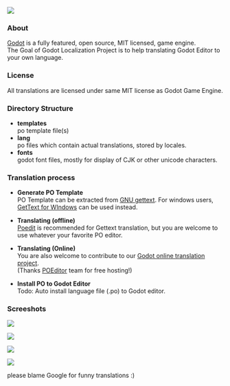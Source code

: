 ![](https://github.com/marynate/godot/wiki/images/godot_logo.png)

### About

[Godot](https://github.com/okamstudio/godot) is a fully featured, open source, MIT licensed, game engine.  
The Goal of Godot Localization Project is to help translating Godot Editor to your own language.

### License

All translations are licensed under same MIT license as Godot Game Engine.

### Directory Structure

- __templates__  	
po template file(s)
- __lang__  
po files which contain actual translations, stored by locales.
- __fonts__  
godot font files, mostly for display of CJK or other unicode characters.

### Translation process

- __Generate PO Template__  
PO Template can be extracted from [GNU gettext](http://www.gnu.org/software/gettext/). For windows users, [GetText for WIndows](http://gnuwin32.sourceforge.net/packages/gettext.htm) can be used instead.

- __Translating (offline)__  
[Poedit](https://github.com/vslavik/poedit) is recommended for Gettext translation, but you are welcome to use whatever your favorite PO editor.  

- __Translating (Online)__  
You are also welcome to contribute to our [Godot online translation project](https://poeditor.com/join/project?hash=15721c79eff2d02de1670f8e8664af13).  
(Thanks [POEditor](https://poeditor.com) team for free hosting!)


- __Install PO to Godot Editor__  
Todo: Auto install language file (.po) to Godot editor.

### Screeshots

![](http://oi62.tinypic.com/13zzndv.jpg)

![](http://oi62.tinypic.com/155kl05.jpg)

![](http://oi62.tinypic.com/2qw0cpi.jpg)

![](http://oi57.tinypic.com/4smw7q.jpg)

please blame Google for funny translations :)

